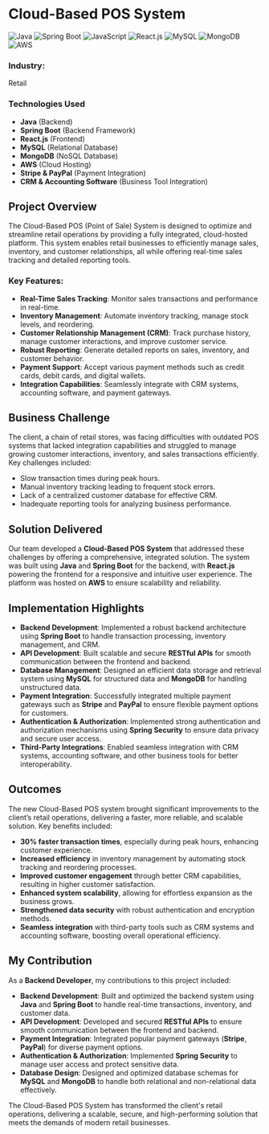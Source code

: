 # Cloud-Based POS System

![Java](https://img.shields.io/badge/Java-007396?style=flat&logo=java&logoColor=white)
![Spring Boot](https://img.shields.io/badge/Spring%20Boot-6DB33F?style=flat&logo=spring&logoColor=white)
![JavaScript](https://img.shields.io/badge/JavaScript-F7DF1E?style=flat&logo=javascript&logoColor=black)
![React.js](https://img.shields.io/badge/React.js-61DAFB?style=flat&logo=react&logoColor=black)
![MySQL](https://img.shields.io/badge/MySQL-4479A1?style=flat&logo=mysql&logoColor=white)
![MongoDB](https://img.shields.io/badge/MongoDB-47A248?style=flat&logo=mongodb&logoColor=white)
![AWS](https://img.shields.io/badge/AWS-232F3E?style=flat&logo=amazonaws&logoColor=white)

### Industry: 
Retail

### Technologies Used
- **Java** (Backend)
- **Spring Boot** (Backend Framework)
- **React.js** (Frontend)
- **MySQL** (Relational Database)
- **MongoDB** (NoSQL Database)
- **AWS** (Cloud Hosting)
- **Stripe & PayPal** (Payment Integration)
- **CRM & Accounting Software** (Business Tool Integration)

## Project Overview
The Cloud-Based POS (Point of Sale) System is designed to optimize and streamline retail operations by providing a fully integrated, cloud-hosted platform. This system enables retail businesses to efficiently manage sales, inventory, and customer relationships, all while offering real-time sales tracking and detailed reporting tools.

### Key Features:
- **Real-Time Sales Tracking**: Monitor sales transactions and performance in real-time.
- **Inventory Management**: Automate inventory tracking, manage stock levels, and reordering.
- **Customer Relationship Management (CRM)**: Track purchase history, manage customer interactions, and improve customer service.
- **Robust Reporting**: Generate detailed reports on sales, inventory, and customer behavior.
- **Payment Support**: Accept various payment methods such as credit cards, debit cards, and digital wallets.
- **Integration Capabilities**: Seamlessly integrate with CRM systems, accounting software, and payment gateways.

## Business Challenge
The client, a chain of retail stores, was facing difficulties with outdated POS systems that lacked integration capabilities and struggled to manage growing customer interactions, inventory, and sales transactions efficiently. Key challenges included:
- Slow transaction times during peak hours.
- Manual inventory tracking leading to frequent stock errors.
- Lack of a centralized customer database for effective CRM.
- Inadequate reporting tools for analyzing business performance.

## Solution Delivered
Our team developed a **Cloud-Based POS System** that addressed these challenges by offering a comprehensive, integrated solution. The system was built using **Java** and **Spring Boot** for the backend, with **React.js** powering the frontend for a responsive and intuitive user experience. The platform was hosted on **AWS** to ensure scalability and reliability.

## Implementation Highlights
- **Backend Development**: Implemented a robust backend architecture using **Spring Boot** to handle transaction processing, inventory management, and CRM.
- **API Development**: Built scalable and secure **RESTful APIs** for smooth communication between the frontend and backend.
- **Database Management**: Designed an efficient data storage and retrieval system using **MySQL** for structured data and **MongoDB** for handling unstructured data.
- **Payment Integration**: Successfully integrated multiple payment gateways such as **Stripe** and **PayPal** to ensure flexible payment options for customers.
- **Authentication & Authorization**: Implemented strong authentication and authorization mechanisms using **Spring Security** to ensure data privacy and secure user access.
- **Third-Party Integrations**: Enabled seamless integration with CRM systems, accounting software, and other business tools for better interoperability.

## Outcomes
The new Cloud-Based POS system brought significant improvements to the client’s retail operations, delivering a faster, more reliable, and scalable solution. Key benefits included:
- **30% faster transaction times**, especially during peak hours, enhancing customer experience.
- **Increased efficiency** in inventory management by automating stock tracking and reordering processes.
- **Improved customer engagement** through better CRM capabilities, resulting in higher customer satisfaction.
- **Enhanced system scalability**, allowing for effortless expansion as the business grows.
- **Strengthened data security** with robust authentication and encryption methods.
- **Seamless integration** with third-party tools such as CRM systems and accounting software, boosting overall operational efficiency.

## My Contribution
As a **Backend Developer**, my contributions to this project included:
- **Backend Development**: Built and optimized the backend system using **Java** and **Spring Boot** to handle real-time transactions, inventory, and customer data.
- **API Development**: Developed and secured **RESTful APIs** to ensure smooth communication between the frontend and backend.
- **Payment Integration**: Integrated popular payment gateways (**Stripe**, **PayPal**) for diverse payment options.
- **Authentication & Authorization**: Implemented **Spring Security** to manage user access and protect sensitive data.
- **Database Design**: Designed and optimized database schemas for **MySQL** and **MongoDB** to handle both relational and non-relational data effectively.

The Cloud-Based POS System has transformed the client's retail operations, delivering a scalable, secure, and high-performing solution that meets the demands of modern retail businesses.
